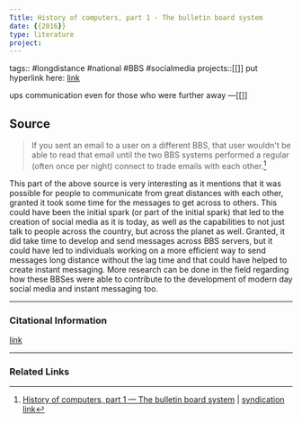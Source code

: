 ```yaml
---
Title: History of computers, part 1 - The bulletin board system
date: {{2016}}
type: literature
project:
---
```

tags:: #longdistance #national #BBS #socialmedia 
projects::[[]]
put hyperlink here: [link](https://www.networkworld.com/article/3220488/history-of-computers-part-1-the-bulletin-board-system.html)

ups communication even for those who were further away
&mdash;[[]]

## Source 
> If you sent an email to a user on a different BBS, that user wouldn't be able to read that email until the two BBS systems performed a regular (often once per night) connect to trade emails with each other.[^1]

[^1]: [History of computers, part 1 — The bulletin board system](https://www.networkworld.com/article/3220488/history-of-computers-part-1-the-bulletin-board-system.html) | [syndication link](tk) 

This part of the above source is very interesting as it mentions that it was possible for people to communicate from great distances with each other, granted it took some time for the messages to get across to others. This could have been the initial spark (or part of the initial spark) that led to the creation of social media as it is today, as well as the capabilities to not just talk to people across the country, but across the planet as well. Granted, it did take time to develop and send messages across BBS servers, but it could have led to individuals working on a more efficient way to send messages long distance without the lag time and that could have helped to create instant messaging. More research can be done in the field regarding how these BBSes were able to contribute to the development of modern day social media and instant messaging too.

---
### Citational Information

[link](https://www.networkworld.com/article/3220488/history-of-computers-part-1-the-bulletin-board-system.html)

---

### Related Links